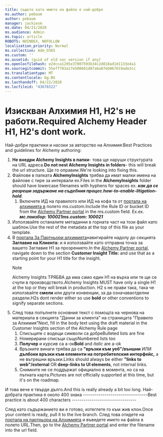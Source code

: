 ```yaml
---
title: същото като името на файла е най-добре
ms.author: pebaum
author: pebaum
manager: jackiesm
ms.date: 04/21/2020
ms.audience: Admin
ms.topic: article
ROBOTS: NOINDEX, NOFOLLOW
localization_priority: Normal
ms.collection: Adm_O365
ms.custom: ''
ms.assetid: (guid of old soc version if any)
ms.openlocfilehash: e2dcca1295e37007593b34c2d818ad1d1133e4a1
ms.sourcegitcommit: 55eff703a17e500681d8fa6a87eb067019ade3cc
ms.translationtype: MT
ms.contentlocale: bg-BG
ms.lasthandoff: 04/22/2020
ms.locfileid: "43676522"
---
```

# <a name="required-alchemy-header-h1-h2s-dont-work"></a><span data-ttu-id="dacbe-102">Изискван Алхимия H1, H2's не работи.</span><span class="sxs-lookup"><span data-stu-id="dacbe-102">Required Alchemy Header H1, H2's dont work.</span></span>
<span data-ttu-id="dacbe-103">Най-добри практики и насоки за авторство на Алхимия:</span><span class="sxs-lookup"><span data-stu-id="dacbe-103">Best Practices and guidelines for Alchemy authoring:</span></span>

1. <span data-ttu-id="dacbe-104">**Не внедри Alchemy Insights в папки**- това ще наруши структурата на URL адреса.</span><span class="sxs-lookup"><span data-stu-id="dacbe-104">**Do not nest Alchemy Insights in folders**- this will break the url structure.</span></span> <span data-ttu-id="dacbe-105">Ще го оправим.</span><span class="sxs-lookup"><span data-stu-id="dacbe-105">We're looking into fixing this.</span></span>
1. <span data-ttu-id="dacbe-106">Файлове в папката **AlchemyInsights** трябва да имат малки имена на файлове с тире за интервали ех.</span><span class="sxs-lookup"><span data-stu-id="dacbe-106">Files in the **AlchemyInsights** folder should have lowercase filenames with hyphens for spaces ex.</span></span> <span data-ttu-id="dacbe-107">***как да се разреши задържане на съдебния процес***.</span><span class="sxs-lookup"><span data-stu-id="dacbe-107">***how-to-enable-litigation-hold***.</span></span>
    1. <span data-ttu-id="dacbe-108">Включете ИД на правилото или ИД на кофа та от [портала на алхимията в](https://alchemyportal.azurewebsites.net) полето ms.custom.</span><span class="sxs-lookup"><span data-stu-id="dacbe-108">Include the Rule ID or bucket ID from the [Alchemy Partner portal](https://alchemyportal.azurewebsites.net) in the ms.custom field.</span></span> <span data-ttu-id="dacbe-109">Ex.</span><span class="sxs-lookup"><span data-stu-id="dacbe-109">ex.</span></span> <span data-ttu-id="dacbe-110">***мс.поизбор: 100021***</span><span class="sxs-lookup"><span data-stu-id="dacbe-110">***ms.custom: 100021***</span></span>
1. <span data-ttu-id="dacbe-111">Използвайте останалите метаданни в горната част на този файл като шаблон.</span><span class="sxs-lookup"><span data-stu-id="dacbe-111">Use the rest of the metadata at the top of this file as your template.</span></span>
1. <span data-ttu-id="dacbe-112">В [портала За Партньори алхимията](https://alchemyportal.azurewebsites.net)навигирайте надолу до секцията **Заглавие на Клиента:** и я използвайте като отправна точка за вашето Заглавие H1 за прозрението.</span><span class="sxs-lookup"><span data-stu-id="dacbe-112">In the [Alchemy Partner portal](https://alchemyportal.azurewebsites.net), navigate down to the section **Customer Insight Title:** and use that as a starting point for your H1 title for the insight.</span></span> 
    > [!NOTE]
    > <span data-ttu-id="dacbe-113">Alchemy Insights ТРЯБВА да има само един H1 на върха или те ще се счупи в производството.</span><span class="sxs-lookup"><span data-stu-id="dacbe-113">Alchemy Insights MUST have only a single H1 at the top or they will break in production.</span></span> <span data-ttu-id="dacbe-114">H2 s не прави така, така че използвайте **смели** или други конвенции, за да означаваотделни раздели.</span><span class="sxs-lookup"><span data-stu-id="dacbe-114">H2s dont render either so use **bold** or other conventions to signify separate sections.</span></span>
1. <span data-ttu-id="dacbe-115">След това попълнете основния текст с помощта на чернова на материала в секцията "Данни за клиента" на страницата "Правило за Алхимия"</span><span class="sxs-lookup"><span data-stu-id="dacbe-115">Next, fill in the body text using the draft material in the Customer Insights section of the Alchemy Rule page</span></span>
    1. <span data-ttu-id="dacbe-116">Списъците с водещи символи са добре</span><span class="sxs-lookup"><span data-stu-id="dacbe-116">Bulleted lists are fine</span></span>
    1. <span data-ttu-id="dacbe-117">Номерирани списъци също</span><span class="sxs-lookup"><span data-stu-id="dacbe-117">Numbered lists too</span></span>
    1. <span data-ttu-id="dacbe-118">**Получер** и *курсив* са a-ок</span><span class="sxs-lookup"><span data-stu-id="dacbe-118">**Bold** and *italic* are a-ok</span></span>
    1. <span data-ttu-id="dacbe-119">Връзките винаги трябва да са **"връзки към уеб"/външни** ИЛИ **дълбоки връзки към елементи на потребителския интерфейс,** а не вътрешни връзки.</span><span class="sxs-lookup"><span data-stu-id="dacbe-119">Links should always be either **"links to web"/external** OR **deep-links to UI elements**, not internal links.</span></span>
    1. <span data-ttu-id="dacbe-120">Снимките не се поддържат официално в момента, но са на пътната карта.</span><span class="sxs-lookup"><span data-stu-id="dacbe-120">Pictures are not officially supported at this time, but it's on the roadmap.</span></span>

<span data-ttu-id="dacbe-121">И това вече е твърде дълго.</span><span class="sxs-lookup"><span data-stu-id="dacbe-121">And this is really already a bit too long.</span></span> <span data-ttu-id="dacbe-122">Най-добрата практика е около 400 знака ---------------------------------</span><span class="sxs-lookup"><span data-stu-id="dacbe-122">Best practice is about 400 characters ---------------------------------</span></span>

<span data-ttu-id="dacbe-123">След като съдържанието ви е готово, изтеглете го към жив клон.</span><span class="sxs-lookup"><span data-stu-id="dacbe-123">Once your content is ready, pull it to the live branch.</span></span> <span data-ttu-id="dacbe-124">След това отидете на [портала на партньора на Алхимията](https://alchemyportal.azurewebsites.net) и въведете името на файла в полето URL.</span><span class="sxs-lookup"><span data-stu-id="dacbe-124">Then, go to the [Alchemy Partner portal](https://alchemyportal.azurewebsites.net) and enter the filename into the url field.</span></span> 